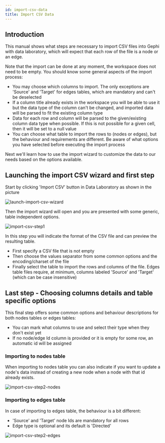 ```yaml
---
id: import-csv-data
title: Import CSV Data
---
```


## Introduction

This manual shows what steps are necessary to import CSV files into Gephi with data laboratory, which will expect that each row of the file is a node or an edge.

Note that the import can be done at any moment, the workspace does not need to be empty. You should know some general aspects of the import process: 


- You may choose which columns to import. The only exceptions are 'Source' and 'Target' for edges tables, which are mandatory and can't be deselected
- If a column title already exists in the workspace you will be able to use it but the data type of the column can't be changed, and imported data will be parsed to fit the existing column type
- Data for each row and column will be parsed to the given/existing column data type when possible. If this is not possible for a given cell, then it will be set to a null value
- You can choose what table to import the rows to (nodes or edges), but the behaviour and requirements are different. Be aware of what options you have selected before executing the import process

Next we'll learn how to use the import wizard to customize the data to our needs based on the options available. 

## Launching the import CSV wizard and first step

Start by clicking 'Import CSV' button in Data Laboratory as shown in the picture 

![launch-import-csv-wizard](https://cloud.githubusercontent.com/assets/197285/5621089/42079e06-9532-11e4-8060-c8331475fad6.png)

Then the import wizard will open and you are presented with some generic, table independent options. 

![import-csv-step1](https://cloud.githubusercontent.com/assets/197285/5621090/4c450e1c-9532-11e4-98f1-f14a5f17b55f.png)

In this step you will indicate the format of the CSV file and can preview the resulting table.

- First specify a CSV file that is not empty
- Then choose the values separator from some common options and the encoding/charset of the file
- Finally select the table to import the rows and columns of the file. Edges table files require, at minimum, columns labeled 'Source' and 'Target' (which can be case insensitive)

## Last step - Choosing columns details and table specific options

This final step offers some common options and behaviour descriptions for both nodes tables or edges tables:

- You can mark what columns to use and select their type when they don't exist yet
- If no node/edge Id column is provided or it is empty for some row, an automatic id will be assigned

### Importing to nodes table

When importing to nodes table you can also indicate if you want to update a node's data instead of creating a new node when a node with that id already exists.

![import-csv-step2-nodes](https://cloud.githubusercontent.com/assets/197285/5621094/520d375c-9532-11e4-9779-a77ee3474fa3.png)

### Importing to edges table

In case of importing to edges table, the behaviour is a bit different:

- 'Source' and 'Target' node Ids are mandatory for all rows
- Edge type is optional and its default is 'Directed'

![import-csv-step2-edges](https://cloud.githubusercontent.com/assets/197285/5621096/5661d20e-9532-11e4-8c8d-e3dcfb779c70.png)